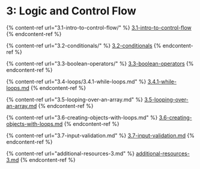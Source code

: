 # 3: Logic and Control Flow

{% content-ref url="3.1-intro-to-control-flow/" %}
[3.1-intro-to-control-flow](3.1-intro-to-control-flow/)
{% endcontent-ref %}

{% content-ref url="3.2-conditionals/" %}
[3.2-conditionals](3.2-conditionals/)
{% endcontent-ref %}

{% content-ref url="3.3-boolean-operators/" %}
[3.3-boolean-operators](3.3-boolean-operators/)
{% endcontent-ref %}

{% content-ref url="3.4-loops/3.4.1-while-loops.md" %}
[3.4.1-while-loops.md](3.4-loops/3.4.1-while-loops.md)
{% endcontent-ref %}

{% content-ref url="3.5-looping-over-an-array.md" %}
[3.5-looping-over-an-array.md](3.5-looping-over-an-array.md)
{% endcontent-ref %}

{% content-ref url="3.6-creating-objects-with-loops.md" %}
[3.6-creating-objects-with-loops.md](3.6-creating-objects-with-loops.md)
{% endcontent-ref %}

{% content-ref url="3.7-input-validation.md" %}
[3.7-input-validation.md](3.7-input-validation.md)
{% endcontent-ref %}

{% content-ref url="additional-resources-3.md" %}
[additional-resources-3.md](additional-resources-3.md)
{% endcontent-ref %}
